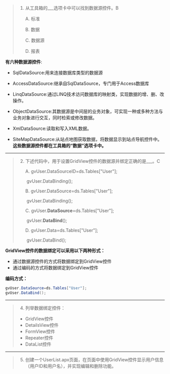 > 1. 从工具箱的___选项卡中可以找到数据源控件。B
>
>    A. 标准
>
>    B. 数据
>
>    C. 数据源
>
>    D. 报表

__有六种数据源控件__:

- SqlDataSource:用来连接数据库类型的数据源

- AccessDataSource:继承自SqlDataSource，专门用于Access数据库

- LinqDataSource:通过LINQ技术访问数据库的映射类，实现数据的增、删、改操作。

- ObjectDataSource:其数据源是中间层的业务对象，可实现一种或多种方法与业务对象进行交互，同时检索或修改数据。

- XmlDataSource:读取和写入XML数据。

- SiteMapDataSource:从站点地图获取数据，将数据显示到站点导航控件中。
  __这些数据源控件都在工具箱的“数据”选项卡中。__
***

> 2. 下述代码中，用于设置GridView控件的数据源并绑定正确的是___。C
>
>    A. gvUser.DataSourceID=ds.Tables["User"];
>
>    ​       gvUser.DataBinding();
>
>    B. gvUser.DataSource=ds.Tables["User"];
>
>    ​       gvUser.DataBinding();
>
>    C. gvUser.**DataSource**=ds.Tables["User"];
>
>    ​        gvUser.**DataBind**();
>
>    D. gvUser.Data=ds.Tables["User"];
>
>    ​         gvUser.DataBind();

__GridView控件的数据绑定可以采用以下两种形式：__

- 通过数据源控件的方式将数据绑定到GridView控件
- 通过编码的方式将数据绑定到GridView控件

__编码方式：__

```c#
gvUser.DataSource=ds.Tables["User"];
gvUser.DataBind();
```

***

> 4. 列举数据绑定控件：
> - GridView控件
> - DetailsView控件
> - FormView控件
> - Repeater控件
> - DataList控件

***

> 5. 创建一个UserList.apx页面，在页面中使用GridView控件显示用户信息（用户ID和用户名），并实现编辑和删除功能。